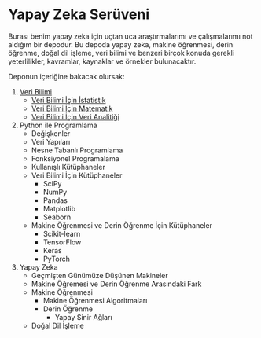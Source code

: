 # Yapay Zeka Serüveni

Burası benim yapay zeka için uçtan uca araştırmalarımı ve çalışmalarımı not aldığım bir depodur. Bu depoda yapay zeka, makine öğrenmesi, derin öğrenme, doğal dil işleme, veri bilimi ve benzeri birçok konuda gerekli yeterlilikler, kavramlar, kaynaklar ve örnekler bulunacaktır.

Deponun içeriğine bakacak olursak:

1. [Veri Bilimi](../main/Veri-Bilimi)
    - [Veri Bilimi İçin İstatistik](../main/Veri-Bilimi/Veri-Bilimi-Icin-Istatistik.ipynb)
    - [Veri Bilimi İçin Matematik](../main/Veri-Bilimi/Veri-Bilimi-Icin-Matematik.ipynb)
    - [Veri Bilimi İçin Veri Analitiği](../main/Veri-Bilimi/Veri-Bilimi-Icin-Veri-Analitigi.ipynb)
2. Python ile Programlama
    - Değişkenler
    - Veri Yapıları
    - Nesne Tabanlı Programlama
    - Fonksiyonel Programalama
    - Kullanışlı Kütüphaneler
    - Veri Bilimi İçin Kütüphaneler
        - SciPy
        - NumPy
        - Pandas
        - Matplotlib
        - Seaborn
    - Makine Öğrenmesi ve Derin Öğrenme İçin Kütüphaneler
        - Scikit-learn
        - TensorFlow
        - Keras
        - PyTorch
2. Yapay Zeka
    - Geçmişten Günümüze Düşünen Makineler
    - Makine Öğremesi ve Derin Öğrenme Arasındaki Fark
    - Makine Öğrenmesi
        - Makine Öğrenmesi Algoritmaları
        - Derin Öğrenme
            - Yapay Sinir Ağları
    - Doğal Dil İşleme
